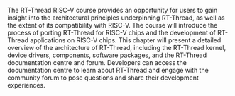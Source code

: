 The RT-Thread RISC-V course provides an opportunity for users to gain insight into the architectural principles underpinning RT-Thread, as well as the extent of its compatibility with RISC-V. The course will introduce the process of porting RT-Thread for RISC-V chips and the development of RT-Thread applications on RISC-V chips. This chapter will present a detailed overview of the architecture of RT-Thread, including the RT-Thread kernel, device drivers, components, software packages, and the RT-Thread documentation centre and forum. Developers can access the documentation centre to learn about RT-Thread and engage with the community forum to pose questions and share their development experiences.